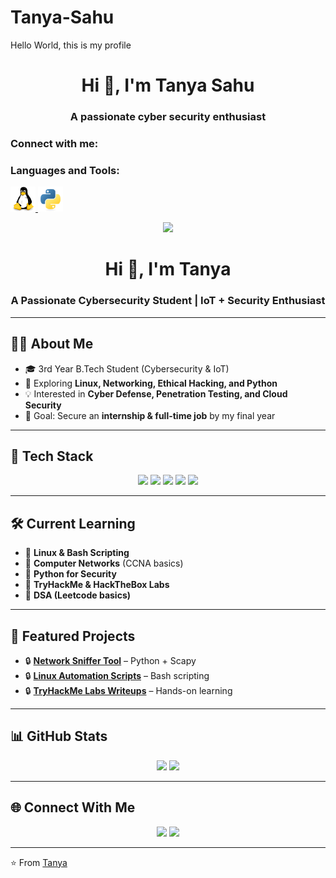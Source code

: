 # Tanya-Sahu
Hello World, this is my profile
<h1 align="center">Hi 👋, I'm Tanya Sahu</h1>
<h3 align="center">A passionate cyber security enthusiast</h3>

<h3 align="left">Connect with me:</h3>
<p align="left">
</p>

<h3 align="left">Languages and Tools:</h3>
<p align="left"> <a href="https://www.linux.org/" target="_blank" rel="noreferrer"> <img src="https://raw.githubusercontent.com/devicons/devicon/master/icons/linux/linux-original.svg" alt="linux" width="40" height="40"/> </a> <a href="https://www.python.org" target="_blank" rel="noreferrer"> <img src="https://raw.githubusercontent.com/devicons/devicon/master/icons/python/python-original.svg" alt="python" width="40" height="40"/> </a> </p>
<!-- Banner -->
<p align="center">
  <img src="https://img.freepik.com/free-vector/cyber-security-concept_23-2148532223.jpg" width="800" />
</p>

<h1 align="center">Hi 👋, I'm Tanya</h1>
<h3 align="center">A Passionate Cybersecurity Student | IoT + Security Enthusiast</h3>

---

## 👩‍💻 About Me
- 🎓 3rd Year B.Tech Student (Cybersecurity & IoT)  
- 🚀 Exploring **Linux, Networking, Ethical Hacking, and Python**  
- 💡 Interested in **Cyber Defense, Penetration Testing, and Cloud Security**  
- 🎯 Goal: Secure an **internship & full-time job** by my final year  

---

## 🔧 Tech Stack
<p align="center">
  <img src="https://img.shields.io/badge/Linux-black?logo=linux&logoColor=white" />
  <img src="https://img.shields.io/badge/Networking-blue?logo=cisco&logoColor=white" />
  <img src="https://img.shields.io/badge/Python-yellow?logo=python&logoColor=black" />
  <img src="https://img.shields.io/badge/GitHub-black?logo=github&logoColor=white" />
  <img src="https://img.shields.io/badge/Cybersecurity-green?logo=hackaday&logoColor=white" />
</p>

---

## 🛠️ Current Learning
- 📌 **Linux & Bash Scripting**  
- 📌 **Computer Networks** (CCNA basics)  
- 📌 **Python for Security**  
- 📌 **TryHackMe & HackTheBox Labs**  
- 📌 **DSA (Leetcode basics)**  

---

## 📂 Featured Projects
- 🔒 **[Network Sniffer Tool](#)** – Python + Scapy  
- 🔒 **[Linux Automation Scripts](#)** – Bash scripting  
- 🔒 **[TryHackMe Labs Writeups](#)** – Hands-on learning  

---

## 📊 GitHub Stats
<p align="center">
  <img src="https://github-readme-stats.vercel.app/api?username=YOUR_GITHUB_USERNAME&show_icons=true&theme=radical" height="180"/>
  <img src="https://github-readme-stats.vercel.app/api/top-langs/?username=YOUR_GITHUB_USERNAME&layout=compact&theme=radical" height="180"/>
</p>

---

## 🌐 Connect With Me
<p align="center">
  <a href="https://www.linkedin.com/in/YOUR-LINKEDIN-ID/"><img src="https://img.icons8.com/color/48/000000/linkedin.png"/></a>
  <a href="mailto:YOUR_EMAIL@gmail.com"><img src="https://img.icons8.com/color/48/000000/gmail.png"/></a>
</p>

---

⭐️ From [Tanya](https://github.com/YOUR_GITHUB_USERNAME)

